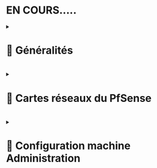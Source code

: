 # EN COURS.....  


<details>
<summary><h1>🎯 Généralités<h1></summary>
 
Un pare-feu est un outil de défense de première ligne qui surveille le trafic entrant et sortant, et décide d'autoriser ou de bloquer une partie de ce trafic en fonction d'un ensemble de règles de sécurité prédéfinies. Il permet donc de faire du routage également.  
Par défaut, les identifiants sont :  
Username : admin  
Password : pfsense  
Il convient de les changer à la première connexion.  
 
</details>

<details>
<summary><h1>🎯 Cartes réseaux du PfSense<h1></summary>
Nous avons 2 cartes réseaux sur ce FireWall PfSense. Une carte WAN, qui sera du côté internet (mais qui sera reliée à mon routeur box internet) et une carte LAN qui sera côté intérieur, donc avec un réseau privé.
A savoir, pour administrer le FireWall, il est nécessaire de se connecter côté LAN, en se connectant avec l'adresse IP dans l'URL (ou le nom de la machine si enregistrement DNS a été fait).  
 
### Carte WAN  : ``192.168.1.67/24`` 
### Carte LAN  : ``192.168.99.1/30``  
</details>

<details>
<summary><h1>🎯 Configuration machine Administration<h1></summary>
 
![Capture d'écran 2025-04-06 095143](https://github.com/user-attachments/assets/9771774c-59d6-409b-bc05-6b4972e46c1e)



<details>
<summary><h1>🎯 Création des VLANs sur PfSense<h1></summary>
 
Mon PfSense contient une interrface physique "LAN" pour l'administration, mais aussi pour relier toutes les machines du réseau local. Grâce à la norme IEEE 802.1Q je crée des VLAN pour diviser cette interface en sous interfaces logiques, de fçon à implémenter de la QoS et de la sécurité.  
 ### Cliquer sur `Interfaces->Assignments->VLANs->Add`, sélectionner la bonne carte réseau (LAN) puis paramétrer la carte comme sur les images ci-dessous et sauvegarder

![Capture d'écran 2025-04-05 184352](https://github.com/user-attachments/assets/70a32fb0-7eae-412b-9748-b3c9e81465f4)
![Capture d'écran 2025-04-05 184846](https://github.com/user-attachments/assets/d68e4f80-74e5-49ff-8ef3-05908aacd3c0)

### Voilà à quoi peut ressembler une segmentation d'un réseau en VLANs avec en description, chaque département (qui correspond à une Unité d'Organisation).  
![Capture d'écran 2025-04-05 190924](https://github.com/user-attachments/assets/fa569eec-30be-4d65-9b77-c4756c2ee393)

### Assignation des VLANs à un port :  
Je choisis le `network ports` que que j'ai créé puis je clique sur ``Add``
![Capture d'écran 2025-04-05 191237](https://github.com/user-attachments/assets/cc79273f-082b-48b2-9a63-ff88f4d58b23)

Paramétrage de chaque interface logique : Activation de l'interface, nommage, attribution de l'adresse de passerelle avec son CIDR.  
![Capture d'écran 2025-04-05 195821](https://github.com/user-attachments/assets/af3a5d44-47fa-4fac-8c4f-e9aa6879a1cb)

</details>


Suppression du lan de base pour n'avoir accès que par des VLANs.  

![Capture d'écran 2025-04-06 102641](https://github.com/user-attachments/assets/c2834919-223c-400d-be72-ba573449f1d3)










<details>
<summary><h1>🎯 Règles de filtrage<h1></summary>
A venir...
</details>
